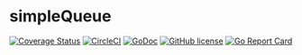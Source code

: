 # simpleQueue

[![Coverage Status](https://coveralls.io/repos/github/gagliardetto/simpleQueue/badge.svg?branch=master)](https://coveralls.io/github/gagliardetto/simpleQueue?branch=master)
[![CircleCI](https://circleci.com/gh/gagliardetto/simpleQueue.svg?style=svg)](https://circleci.com/gh/gagliardetto/simpleQueue)
[![GoDoc](https://godoc.org/github.com/gagliardetto/simpleQueue?status.svg)](https://godoc.org/github.com/gagliardetto/simpleQueue)
[![GitHub license](https://img.shields.io/github/license/gagliardetto/simpleQueue.svg)](https://github.com/gagliardetto/simpleQueue/blob/master/LICENSE)
[![Go Report Card](https://goreportcard.com/badge/github.com/gagliardetto/simpleQueue)](https://goreportcard.com/report/github.com/gagliardetto/simpleQueue)
